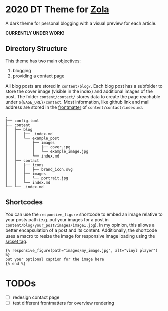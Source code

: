 # 2020 DT Theme for [Zola](https://www.getzola.org/)
A dark theme for personal blogging with a visual preview for each article.

__CURRENTLY UNDER WORK!__

## Directory Structure
This theme has two main objectives:
1. blogging
2. providing a contact page

All blog posts are stored in `content/blog/`.
Each blog post has a subfolder to store the cover image (visible in the index) and additional images of the post.
The folder `content/contact/` stores data to create the page reachable under `${BASE_URL}/contact`.
Most information, like github link and mail address are stored in the [frontmatter](https://www.getzola.org/documentation/content/page) of `content/contact/index.md`.

```
.
├── config.toml
├── content
│   ├── blog
│   │   ├── _index.md
│   │   └── example_post
│   │       ├── images
│   │       │   ├── cover.jpg
│   │       │   └── example_image.jpg
│   │       └── index.md
│   ├── contact
│   │   ├── icons
│   │   │   ├── brand_icon.svg
│   │   ├── images
│   │   │   └── portrait.jpg
│   │   └── index.md
└── └── _index.md
```

## Shortcodes
You can use the `responsive_figure` shortcode to embed an image relative to your posts path (e.g. put your images for a post in `content/blog/your_post/images/image1.jpg`).
In my opinion, this allows a better encapsulation of a post and its content.
Additionally, the shortcode uses a macro to resize the image for responsive image loading using the [srcset tag](https://developer.mozilla.org/en-US/docs/Learn/HTML/Multimedia_and_embedding/Responsive_images).

```
{% responsive_figure(path="images/my_image.jpg", alt="vinyl player") %}
put your optional caption for the image here
{% end %}
```

# TODOs
* [ ] redesign contact page
* [ ] test different frontmatters for overview rendering

